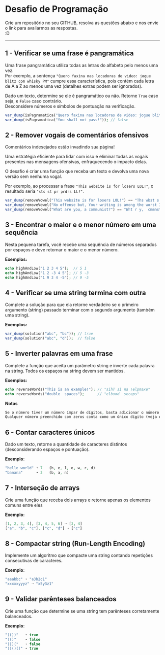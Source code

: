 
# Desafio de Programação

Crie um repositório no seu GITHUB, resolva as questões abaixo e nos envie o link para avaliarmos as respostas.  
:D  

---

## 1 - Verificar se uma frase é pangramática

Uma frase pangramática utiliza todas as letras do alfabeto pelo menos uma vez.  
Por exemplo, a sentença `"Quero faxina nas locadoras de video: jogue blitz com whisky PM"` cumpre essa característica, pois contém cada letra de A a Z ao menos uma vez (detalhes extras podem ser ignorados).  

Dado um texto, determine se ele é pangramático ou não. Retorne `True` caso seja, e `False` caso contrário.  
Desconsidere números e símbolos de pontuação na verificação.  

```php
var_dump(isPagramatica("Quero faxina nas locadoras de video: jogue blitz com whisky PM")); // true
var_dump(isPagramatica("You shall not pass!")); // false
```

## 2 - Remover vogais de comentários ofensivos

Comentários indesejados estão invadindo sua página!  

Uma estratégia eficiente para lidar com isso é eliminar todas as vogais presentes nas mensagens ofensivas, enfraquecendo o impacto delas.  

O desafio é criar uma função que receba um texto e devolva uma nova versão sem nenhuma vogal.  

Por exemplo, ao processar a frase `"This website is for losers LOL!"`, o resultado seria `"sts st pr prdrs LL!"`.  

```php
var_dump(removeVowel("This website is for losers LOL!") == "Ths wbst s fr lsrs LL!"); // true
var_dump(removeVowel("No offense but, Your writing is among the worst I've ever read") == "N ffns bt, Yr wrtng s mng th wrst 'v vr rd");
var_dump(removeVowel("What are you, a communist?") == "Wht r y,  cmmnst?"); 
```

## 3 - Encontrar o maior e o menor número em uma sequência

Nesta pequena tarefa, você recebe uma sequência de números separados por espaços e deve retornar o maior e o menor número.  

**Exemplos:**  
```php
echo highAndLow("1 2 3 4 5");  // 5 1
echo highAndLow("1 2 -3 4 5"); // 5 -3
echo highAndLow("1 9 3 4 -5"); // 9 -5
```

## 4 - Verificar se uma string termina com outra

Complete a solução para que ela retorne verdadeiro se o primeiro argumento (string) passado terminar com o segundo argumento (também uma string).  

**Exemplos:**  
```php
var_dump(solution("abc", "bc")); // true
var_dump(solution("abc", "d"));  // false
```

## 5 - Inverter palavras em uma frase

Complete a função que aceita um parâmetro string e inverte cada palavra na string. Todos os espaços na string devem ser mantidos.  

**Exemplos:**  
```php
echo reverseWords("This is an example!"); // "sihT si na !elpmaxe"
echo reverseWords("double  spaces");      // "elbuod  secaps"
```

**Notas**
```php
Se o número tiver um número ímpar de dígitos, basta adicionar o número de um único dígito no centro (veja o exemplo nº 1).
Qualquer número preenchido com zeros conta como um único dígito (veja o exemplo nº 2).
```

## 6 - Contar caracteres únicos

Dado um texto, retorne a quantidade de caracteres distintos (desconsiderando espaços e pontuação).

**Exemplo:**
```php
"hello world" ➝ 7   (h, e, l, o, w, r, d)
"banana"      ➝ 3   (b, a, n)
```

## 7 - Interseção de arrays

Crie uma função que receba dois arrays e retorne apenas os elementos comuns entre eles

**Exemplo:**
```php
[1, 2, 3, 4], [3, 4, 5, 6] ➝ [3, 4]  
["a", "b", "c"], ["c", "d"] ➝ ["c"]
```

## 8 - Compactar string (Run-Length Encoding)

Implemente um algoritmo que compacte uma string contando repetições consecutivas de caracteres.

**Exemplo:**
```php
"aaabbc" ➝ "a3b2c1"  
"xxxxxyyyz" ➝ "x5y3z1"
```

## 9 - Validar parênteses balanceados

Crie uma função que determine se uma string tem parênteses corretamente balanceados.

**Exemplo:**
```php
"(())"   ➝ true  
"(()"    ➝ false  
"())("   ➝ false  
"()()()" ➝ true
```
